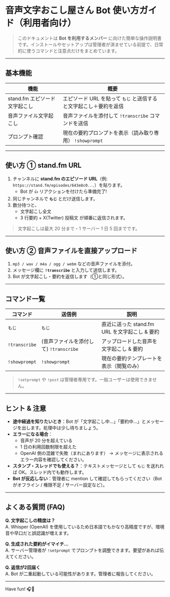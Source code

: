 # 音声文字おこし屋さん Bot 使い方ガイド（利用者向け）

> このドキュメントは **Bot を利用するメンバー** に向けた簡単な操作説明書です。インストールやセットアップは管理者が済ませている前提で、日常的に使うコマンドと注意点だけをまとめています。

---

## 基本機能
| 機能 | 概要 |
|------|------|
| stand.fm エピソード文字起こし | エピソード URL を貼って `もじ` と送信すると文字起こし＋要約を返信 |
| 音声ファイル文字起こし | 音声ファイルを添付して `!transcribe` コマンドを送信 |
| プロンプト確認 | 現在の要約プロンプトを表示（読み取り専用） `!showprompt` |

---

## 使い方 ① stand.fm URL
1. チャンネルに **stand.fm のエピソード URL**（例: `https://stand.fm/episodes/643e8c0...`）を貼ります。
   - Bot が `👍` リアクションを付けたら準備完了!
2. 同じチャンネルで **`もじ`** とだけ送信します。
3. 数分待つと、
   - 文字起こし全文
   - 3 行要約 + X(Twitter) 投稿文
   が順番に返信されます。

> 文字起こしは最大 20 分まで・1 サーバー 1 日 5 回までです。

---

## 使い方 ② 音声ファイルを直接アップロード
1. `mp3 / wav / m4a / ogg / webm` などの音声ファイルを添付。
2. メッセージ欄に **`!transcribe`** と入力して送信します。
3. Bot が文字起こし・要約を返信します（①と同じ形式）。

---

## コマンド一覧
| コマンド | 送信例 | 説明 |
|----------|--------|------|
| `もじ` | `もじ` | 直近に送った stand.fm URL を文字起こし & 要約 |
| `!transcribe` | (音声ファイルを添付して) `!transcribe` | アップロードした音声を文字起こし & 要約 |
| `!showprompt` | `!showprompt` | 現在の要約テンプレートを表示（閲覧のみ） |

> `!setprompt` や `!post` は管理者専用です。一般ユーザーは使用できません。

---

## ヒント & 注意
- **途中経過を知りたいとき**：Bot が「文字起こし中…」「要約中…」とメッセージを出します。処理中は少し待ちましょう。
- **エラーになる場合**：
  - 音声が 20 分を超えている
  - 1 日の利用回数制限を超えた
  - OpenAI 側の混雑で失敗（まれにあります）
  → メッセージに表示されるエラー内容を確認してください。
- **スタンプ・スレッドでも使える？**：テキストメッセージとして `もじ` を送れれば OK。スレッド内でも動作します。
- **Bot が反応しない**：管理者に mention して確認してもらってください（Bot がオフライン / 権限不足 / サーバー設定など）。

---

## よくある質問 (FAQ)
**Q. 文字起こしの精度は？**  
A. Whisper (OpenAI) を使用しているため日本語でもかなり高精度ですが、環境音や早口だと誤認識が増えます。

**Q. 生成された要約がイマイチ…**  
A. サーバー管理者が `!setprompt` でプロンプトを調整できます。要望があれば伝えてください。

**Q. 返信が2回届く**  
A. Bot が二重起動している可能性があります。管理者に報告してください。

---

Have fun! 🎧📝
